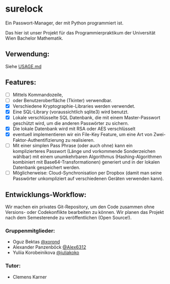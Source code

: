 # surelock

Ein Passwort-Manager, der mit Python programmiert ist.

Das hier ist unser Projekt für das Programmierpraktikum der Universität Wien Bachelor Mathematik.

## Verwendung:

Siehe [USAGE.md](https://github.com/xorond/surelock/blob/master/docs/USAGE.md)

## Features: 
- [ ] Mittels Kommandozeile,
- [ ] oder Benutzeroberfläche (Tkinter) verwendbar.
- [x] Verschiedene Kryptographie-Libraries werden verwendet.
- [x] Eine SQL-Library (voraussichtlich sqlite3) wird benutzt. 
- [x] Lokale verschlüsselte SQL Datenbank, die mit einem Master-Passwort geschützt wird, um die anderen Passwörter zu sichern.
- [x] Die lokale Datenbank wird mit RSA oder AES verschlüsselt
- [x] eventuell implementieren wir ein File-Key Feature, um eine Art von Zwei-Faktor-Authentifizierung zu realisieren.
- [ ] Mit einer simplen Pass Phrase (oder auch ohne) kann ein komplizierteres Passwort (Länge und vorkommende Sonderzeichen wählbar) mit einem unumkehrbaren Algorithmus (Hashing-Algorithmen kombiniert mit Base64-Transformationen) generiert und in der lokalen Datenbank gespeichert werden.
 - [ ] Möglicherweise: Cloud-Synchronisation per Dropbox (damit man seine Passwörter unkompliziert auf verschiedenen Geräten verwenden kann).

## Entwicklungs-Workflow: 
Wir machen ein privates Git-Repository, um den Code zusammen ohne Versions- oder Codekonflikte bearbeiten zu können. Wir planen das Projekt nach dem Semesterende zu veröffentlichen (Open Source!).

### Gruppenmitglieder:
  * Oguz Bektas           [@xorond](https://github.com/xorond)
  * Alexander Panzenböck  [@Alex6312](https://github.com/Alex6312)
  * Yuliia Korobeinikova  [@juliakoko](https://github.com/juliakoko)

### Tutor: 
  * Clemens Karner

